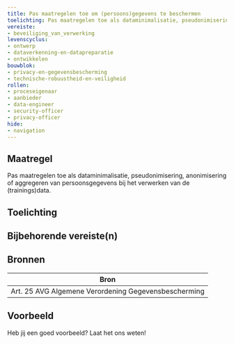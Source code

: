```yaml
---
title: Pas maatregelen toe om (persoons)gegevens te beschermen
toelichting: Pas maatregelen toe als dataminimalisatie, pseudonimisering, anonimisering of aggregeren van persoonsgegevens bij het verwerken van de (trainings)data. 
vereiste:
- beveiliging_van_verwerking
levenscyclus:
- ontwerp
- dataverkenning-en-datapreparatie
- ontwikkelen
bouwblok:
- privacy-en-gegevensbescherming
- technische-robuustheid-en-veiligheid
rollen:
- proceseigenaar
- aanbieder
- data-engineer
- security-officer
- privacy-officer
hide:
- navigation
---
```


<!-- tags -->
## Maatregel

Pas maatregelen toe als dataminimalisatie, pseudonimisering, anonimisering of aggregeren van persoonsgegevens bij het verwerken van de (trainings)data.

## Toelichting

## Bijbehorende vereiste(n)

<!-- list_vereisten_on_maatregelen_page -->

## Bronnen

| Bron                        |
|-----------------------------|
|Art. 25 AVG Algemene Verordening Gegevensbescherming|

## Voorbeeld

Heb jij een goed voorbeeld? Laat het ons weten!

